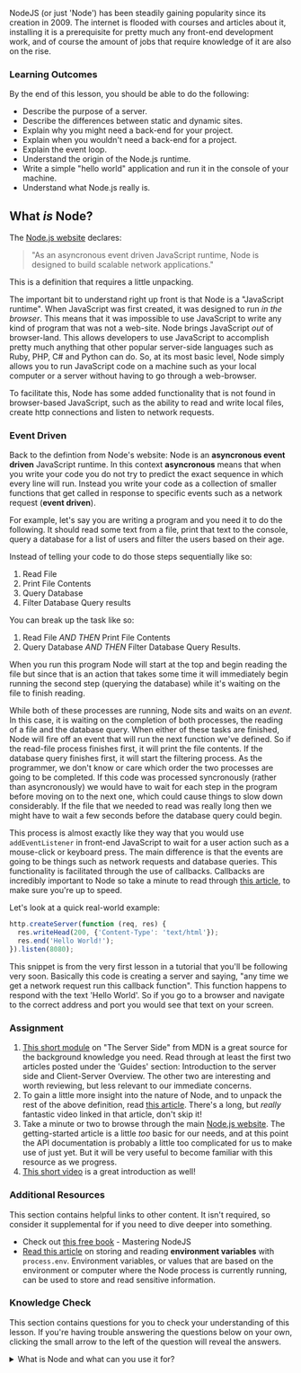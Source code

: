 NodeJS (or just 'Node') has been steadily gaining popularity since its creation in 2009. The internet is flooded with courses and articles about it, installing it is a prerequisite for pretty much any front-end development work, and of course the amount of jobs that require knowledge of it are also on the rise.

### Learning Outcomes
By the end of this lesson, you should be able to do the following:

 - Describe the purpose of a server.
 - Describe the differences between static and dynamic sites.
 - Explain why you might need a back-end for your project.
 - Explain when you wouldn't need a back-end for a project.
 - Explain the event loop.
 - Understand the origin of the Node.js runtime.
 - Write a simple "hello world" application and run it in the console of your machine.
 - Understand what Node.js really is.

## What _is_ Node?  

The [Node.js website](https://nodejs.org/en/about/) declares:

> "As an asyncronous event driven JavaScript runtime, Node is designed to build scalable network applications."

This is a definition that requires a little unpacking.

The important bit to understand right up front is that Node is a "JavaScript runtime".  When JavaScript was first created, it was designed to run *in the browser*. This means that it was impossible to use JavaScript to write any kind of program that was not a web-site. Node brings JavaScript _out_ of browser-land. This allows developers to use JavaScript to accomplish pretty much anything that other popular server-side languages such as Ruby, PHP, C# and Python can do. So, at its most basic level, Node simply allows you to run JavaScript code on a machine such as your local computer or a server without having to go through a web-browser.

To facilitate this, Node has some added functionality that is not found in browser-based JavaScript, such as the ability to read and write local files, create http connections and listen to network requests.

### Event Driven
Back to the defintion from Node's website: Node is an **asyncronous event driven** JavaScript runtime. In this context **asyncronous** means that when you write your code you do not try to predict the exact sequence in which every line will run. Instead you write your code as a collection of smaller functions that get called in response to specific events such as a network request (**event driven**).

For example, let's say you are writing a program and you need it to do the following. It should read some text from a file, print that text to the console, query a database for a list of users and filter the users based on their age.

Instead of telling your code to do those steps sequentially like so:

1. Read File
2. Print File Contents
3. Query Database
4. Filter Database Query results

You can break up the task like so:

1. Read File _AND THEN_ Print File Contents
2. Query Database _AND THEN_ Filter Database Query Results.

When you run this program Node will start at the top and begin reading the file but since that is an action that takes some time it will immediately begin running the second step (querying the database) while it's waiting on the file to finish reading.

While both of these processes are running, Node sits and waits on an _event_.  In this case, it is waiting on the completion of both processes, the reading of a file and the database query. When either of these tasks are finished, Node will fire off an event that will run the next function we've defined. So if the read-file process finishes first, it will print the file contents. If the database query finishes first, it will start the filtering process. As the programmer, we don't know or care which order the two processes are going to be completed. If this code was processed syncronously (rather than asyncronously) we would have to wait for each step in the program before moving on to the next one, which could cause things to slow down considerably.  If the file that we needed to read was really long then we might have to wait a few seconds before the database query could begin.

This process is almost exactly like they way that you would use `addEventListener` in front-end JavaScript to wait for a user action such as a mouse-click or keyboard press.  The main difference is that the events are going to be things such as network requests and database queries. This functionality is facilitated through the use of callbacks. Callbacks are incredibly important to Node so take a minute to read through [this article](https://briggs.dev/blog/understanding-callbacks), to make sure you're up to speed.

Let's look at a quick real-world example:

~~~javascript
http.createServer(function (req, res) {
  res.writeHead(200, {'Content-Type': 'text/html'});
  res.end('Hello World!');
}).listen(8080);
~~~

This snippet is from the very first lesson in a tutorial that you'll be following very soon. Basically this code is creating a server and saying, "any time we get a network request run this callback function".  This function happens to respond with the text 'Hello World'. So if you go to a browser and navigate to the correct address and port you would see that text on your screen.



### Assignment

<div class="lesson-content__panel" markdown="1">

1. [This short module](https://developer.mozilla.org/en-US/docs/Learn/Server-side/First_steps) on "The Server Side" from MDN is a great source for the background knowledge you need. Read through at least the first two articles posted under the 'Guides' section: Introduction to the server side and Client-Server Overview. The other two are interesting and worth reviewing, but less relevant to our immediate concerns.
2. To gain a little more insight into the nature of Node, and to unpack the rest of the above definition, read [this article](https://medium.freecodecamp.org/what-exactly-is-node-js-ae36e97449f5). There's a long, but *really* fantastic video linked in that article, don't skip it!
3. Take a minute or two to browse through the main [Node.js website](https://nodejs.org/en/).  The getting-started article is a little *too* basic for our needs, and at this point the API documentation is probably a little too complicated for us to make use of just yet. But it will be very useful to become familiar with this resource as we progress.
4. [This short video](https://www.youtube.com/watch?v=uVwtVBpw7RQ) is a great introduction as well!

</div>

### Additional Resources
This section contains helpful links to other content. It isn't required, so consider it supplemental for if you need to dive deeper into something.

- Check out [this free book](http://visionmedia.github.io/masteringnode/) - Mastering NodeJS
- [Read this article](https://medium.com/@thejasonfile/using-dotenv-package-to-create-environment-variables-33da4ac4ea8f) on storing and reading **environment variables** with `process.env`. Environment variables, or values that are based on the environment or computer where the Node process is currently running, can be used to store and read sensitive information.

### Knowledge Check
This section contains questions for you to check your understanding of this lesson. If you're having trouble answering the questions below on your own, clicking the small arrow to the left of the question will reveal the answers.

<details>
<summary>What is Node and what can you use it for?</summary>
<ul><ul>
  <li>Node.js is an open-source, cross-platform runtime JavaScript environment built to be run outside of the browser. It can be used for things like building web applications, building real-time chat applications, and network programs like web servers.</li>
</ul></ul>
</details>
